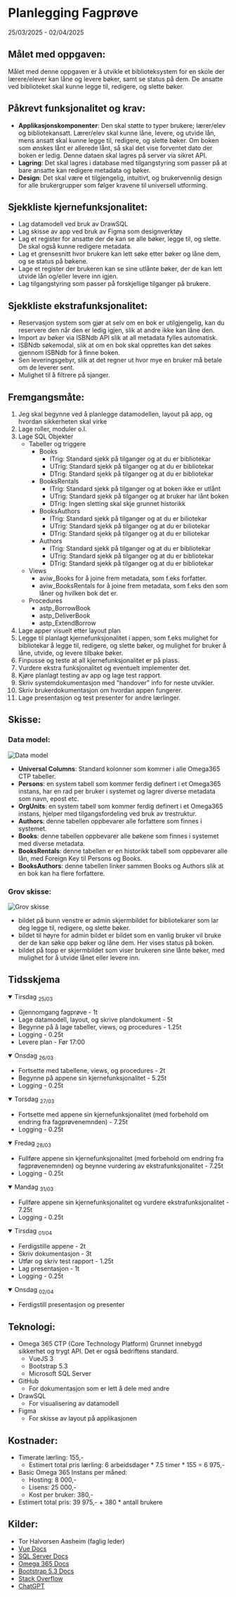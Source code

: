 # Planlegging Fagprøve
<p>25/03/2025 - 02/04/2025</p>

## Målet med oppgaven:
Målet med denne oppgaven er å utvikle et biblioteksystem for en skole der lærere/elever kan låne og levere bøker, samt se status på dem. De ansatte ved biblioteket skal kunne legge til, redigere, og slette bøker.
## Påkrevt funksjonalitet og krav:
- **Applikasjonskomponenter**: Den skal støtte to typer brukere; lærer/elev og bibliotekansatt. Lærer/elev skal kunne låne, levere, og utvide lån, mens ansatt skal kunne legge til, redigere, og slette bøker. Om boken som ønskes lånt er allerede lånt, så skal det vise forventet dato der boken er ledig. Denne dataen skal lagres på server via sikret API.
- **Lagring**: Det skal lagres i database med tilgangstyring som passer på at bare ansatte kan redigere metadata og bøker.
- **Design**: Det skal være et tilgjengelig, intuitivt, og brukervennlig design for alle brukergrupper som følger kravene til universell utforming.
## Sjekkliste kjernefunksjonalitet:
- Lag datamodell ved bruk av DrawSQL
- Lag skisse av app ved bruk av Figma som designverktøy
- Lag et register for ansatte der de kan se alle bøker, legge til, og slette. De skal også kunne redigere metadata.
- Lag et grensesnitt hvor brukere kan lett søke etter bøker og låne dem, og se status på bøkene.
- Lage et register der brukeren kan se sine utlånte bøker, der de kan lett utvide lån og/eller levere inn igjen.
- Lag tilgangstyring som passer på forskjellige tilganger på brukere.

## Sjekkliste ekstrafunksjonalitet:
- Reservasjon system som gjør at selv om en bok er utilgjengelig, kan du reservere den når den er ledig igjen, slik at andre ikke kan låne den.
- Import av bøker via ISBNdb API slik at all metadata fylles automatisk.
- ISBNdb søkemodal, slik at om en bok skal opprettes kan det søkes gjennom ISBNdb for å finne boken.
- Sen leveringsgebyr, slik at det regner ut hvor mye en bruker må betale om de leverer sent.
- Mulighet til å filtrere på sjanger.
## Fremgangsmåte:
1. Jeg skal begynne ved å planlegge datamodellen, layout på app, og hvordan sikkerheten skal virke
2. Lage roller, moduler o.l.
3. Lage SQL Objekter
   - Tabeller og triggere
     - Books
       - ITrig: Standard sjekk på tilganger og at du er bibliotekar
       - UTrig: Standard sjekk på tilganger og at du er bibliotekar
       - DTrig: Standard sjekk på tilganger og at du er bibliotekar
     - BooksRentals
       - ITrig: Standard sjekk på tilganger og at boken ikke er utlånt
       - UTrig: Standard sjekk på tilganger og at bruker har lånt boken
       - DTrig: Ingen sletting skal skje grunnet historikk
     - BooksAuthors
       - ITrig: Standard sjekk på tilganger og at du er biliotekar
       - UTrig: Standard sjekk på tilganger og at du er biliotekar
       - DTrig: Standard sjekk på tilganger og at du er biliotekar 
     - Authors
       - ITrig: Standard sjekk på tilganger og at du er bibliotekar
       - UTrig: Standard sjekk på tilganger og at du er bibliotekar
       - DTrig: Standard sjekk på tilganger og at du er bibliotekar
   - Views
     - aviw_Books for å joine frem metadata, som f.eks forfatter.
     - aviw_BooksRentals for å joine frem metadata, som f.eks den som låner og hvilken bok det er.
   - Procedures
     - astp_BorrowBook
     - astp_DeliverBook
     - astp_ExtendBorrow 
4. Lage apper visuelt etter layout plan
5. Legge til planlagt kjernefunksjonalitet i appen, som f.eks mulighet for bibliotekar å legge til, redigere, og slette bøker, og mulighet for bruker å låne, utvide, og levere tilbake bøker.
6. Finpusse og teste at all kjernefunksjonalitet er på plass.
7. Vurdere ekstra funksjonalitet og eventuelt implementer det.
8. Kjøre planlagt testing av app og lage test rapport.
9. Skriv systemdokumentasjon med "handover" info for neste utvikler.
10. Skriv brukerdokumentasjon om hvordan appen fungerer.
11. Lage presentasjon og test presenter for andre lærlinger.

## Skisse:

### Data model:
![Data model](images/Planning/datamodel.png)

- **Universal Columns**: Standard kolonner som kommer i alle Omega365 CTP tabeller.
- **Persons**: en system tabell som kommer ferdig definert i et Omega365 instans, har en rad per bruker i systemet og lagrer diverse metadata som navn, epost etc.
- **OrgUnits**: en system tabell som kommer ferdig definert i et Omega365 instans, hjelper med tilgangsfordeling ved bruk av trestruktur.
- **Authors**: denne tabellen oppbevarer alle forfattere som finnes i systemet.
- **Books**: denne tabellen oppbevarer alle bøkene som finnes i systemet med diverse metadata.
- **BooksRentals**: denne tabellen er en historikk tabell som oppbevarer alle lån, med Foreign Key til Persons og Books.
- **BooksAuthors**: denne tabellen linker sammen Books og Authors slik at en bok kan ha flere forfattere.

### Grov skisse:
![Grov skisse](images/Planning/Book%20Rental%20System.png)

- bildet på bunn venstre er admin skjermbildet for bibliotekarer som lar deg legge til, redigere, og slette bøker.
- bildet til høyre for admin bildet er bildet som en vanlig bruker vil bruke der de kan søke opp bøker og låne dem. Her vises status på boken.
- bildet på topp er skjermbildet som viser brukeren sine lånte bøker, med mulighet for å utvide lånet eller levere inn.
## Tidsskjema

<details open>
    <summary>
        Tirsdag <sub>25/03</sub>
    </summary>
    <ul>
        <li>Gjennomgang fagprøve - 1t</li>
        <li>Lage datamodell, layout, og skrive plandokument - 5t</li>
        <li>Begynne på å lage tabeller, views, og procedures - 1.25t</li>
        <li>Logging - 0.25t</li>
        <li>Levere plan - Før 17:00</li>
    </ul>
</details>
<details open>
    <summary>
        Onsdag <sub>26/03</sub>
    </summary>
    <ul>
        <li>Fortsette med tabellene, views, og procedures - 2t</li>
        <li>Begynne på appene sin kjernefunksjonalitet - 5.25t</li>
        <li>Logging - 0.25t</li>
    </ul>
</details>
<details open>
    <summary>
        Torsdag <sub>27/03</sub>
    </summary>
    <ul>
        <li>Fortsette med appene sin kjernefunksjonalitet (med forbehold om endring fra fagprøvenemnden) - 7.25t</li>
        <li>Logging - 0.25t</li>
    </ul>
</details>
<details open>
    <summary>
        Fredag <sub>28/03</sub>
    </summary>
    <ul>
        <li>Fullføre appene sin kjernefunksjonalitet (med forbehold om endring fra fagprøvenemnden) og beynne vurdering av ekstrafunksjonalitet - 7.25t</li>
        <li>Logging - 0.25t</li>
    </ul>
</details>
<details open>
    <summary>
        Mandag <sub>31/03</sub>
    </summary>
    <ul>
        <li>Fullføre appene sin kjernefunksjonalitet og vurdere ekstrafunksjonalitet - 7.25t</li>
        <li>Logging - 0.25t</li>
    </ul>
</details>
<details open>
    <summary>
        Tirsdag <sub>01/04</sub>
    </summary>
    <ul>
        <li>Ferdigstille appene - 2t</li>
        <li>Skriv dokumentasjon - 3t</li>
        <li>Utfør og skriv test rapport - 1.25t</li>
        <li>Lag presentasjon - 1t</li>
        <li>Logging - 0.25t</li>
    </ul>
</details>
<details open>
    <summary>
        Onsdag <sub>02/04</sub>
    </summary>
    <ul>
        <li>Ferdigstill presentasjon og presenter</li>
    </ul>
</details>

## Teknologi:
- Omega 365 CTP (Core Technology Platform)
  Grunnet innebygd sikkerhet og trygt API. Det er også bedriftens standard.
  - VueJS 3
  - Bootstrap 5.3
  - Microsoft SQL Server
- GitHub
  - For dokumentasjon som er lett å dele med andre
- DrawSQL
  - For visualisering av datamodell
- Figma
  - For skisse av layout på applikasjonen

## Kostnader:
- Timerate lærling: 155,-
  - Estimert total pris lærling: 6 arbeidsdager * 7.5 timer * 155 = 6 975,-
- Basic Omega 365 Instans per måned:
  - Hosting: 8 000,-
  - Lisens: 25 000,-
  - Kost per bruker: 380,-
- Estimert total pris: 39 975,- + 380 * antall brukere

## Kilder:
- Tor Halvorsen Aasheim (faglig leder)
- [Vue Docs](https://vuejs.org/)
- [SQL Server Docs](https://learn.microsoft.com/en-us/sql/?view=sql-server-ver16)
- [Omega 365 Docs](https://docs.omega365.com)
- [Bootstrap 5.3 Docs](https://getbootstrap.com/docs/5.3)
- [Stack Overflow](https://stackoverflow.com/)
- [ChatGPT](https://chatgpt.com)
